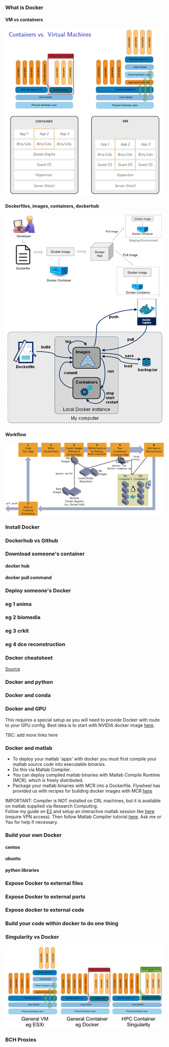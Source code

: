 ### What is Docker 

#### VM vs containers 

![Filezilla-screenshot](https://github.com/sergeicu/docker_intro/blob/main/assets/docker7.png)
![Filezilla-screenshot](https://github.com/sergeicu/docker_intro/blob/main/assets/docker2.png)

#### Dockerfiles, images, containers, dockerhub
![Filezilla-screenshot](https://github.com/sergeicu/docker_intro/blob/main/assets/docker5.png)
![Filezilla-screenshot](https://github.com/sergeicu/docker_intro/blob/main/assets/docker4.png)
#### Workflow 
![Filezilla-screenshot](https://github.com/sergeicu/docker_intro/blob/main/assets/docker6.png)


### Install Docker 

### Dockerhub vs Github 

### Download someone's container 
#### docker hub 
#### docker pull command 


### Deploy someone's Docker 
### eg 1 anima 
### eg 2 biomedia 
### eg 3 crkit 
### eg 4 dce reconstruction 

### Docker cheatsheet 
[Source](https://www.docker.com/sites/default/files/d8/2019-09/docker-cheat-sheet.pdf)

### Docker and python 


### Docker and conda 


### Docker and GPU 
This requires a special setup as you will need to provide Docker with route to your GPU config. Best idea is to start with NVIDIA docker image [here](https://github.com/NVIDIA/nvidia-docker).  

TBC: add more links here 


### Docker and matlab 
- To deploy your matlab 'apps' with docker you must first compile your matlab _source code_ into executable _binaries_.  
- Do this via Matlab Compiler. 
- You can deploy compiled matlab binaries with Matlab Compile Runtime (MCR), which is freely distributed.  
- Package your matlab binaries with MCR into a Dockerfile. Flywheel has provided us with recipes for building docker images with MCR [here](https://github.com/flywheel-apps/matlab-mcr)


IMPORTANT: Compiler is NOT installed on CRL machines, but it is available on matlab supplied via Research Computing.   
Follow my guide on [E2](https://github.com/sergeicu/e2/blob/main/research-computing.md) and setup an interactive matlab session like [here](http://websvc4.tch.harvard.edu:8090/display/RCK/Visualization+job) (require VPN access). Then follow Matlab Compiler tutorial [here](https://www.mathworks.com/help/compiler/getting-started-with-matlab-compiler.html). Ask me or Yao for help if necessary.   

### Build your own Docker 
#### centos 
#### ubuntu 
#### python libraries 


### Expose Docker to external files 

### Expose Docker to external ports 

### Expose docker to external code 

### Build your code within docker to do one thing 



### Singularity vs Docker 
![Filezilla-screenshot](https://github.com/sergeicu/docker_intro/blob/main/assets/docker8.png)

### BCH Proxies 

